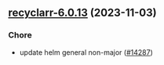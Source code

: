 

## [recyclarr-6.0.13](https://github.com/truecharts/charts/compare/recyclarr-6.0.12...recyclarr-6.0.13) (2023-11-03)

### Chore

- update helm general non-major ([#14287](https://github.com/truecharts/charts/issues/14287))
  
  